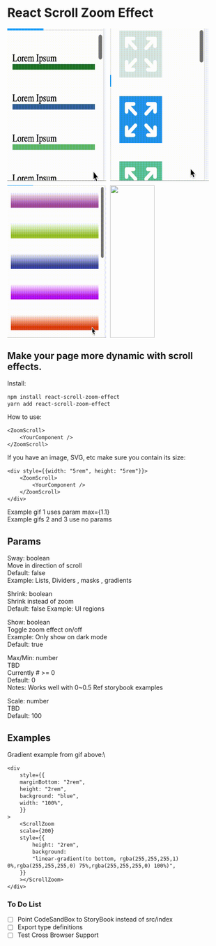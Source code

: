 # React Scroll Zoom Effect

<div style="display: flex; flex-direction: column; gap: 1vw;">
    <div style="display: flex; gap: 1vw;">
        <img src="./assets/list.gif" width="45%" height="350px"/>
        <img src="./assets/icons.gif" width="45%" height="350px"/>
    </div>
    <div style="display: flex; gap: 1vw;">
        <img src="./assets/with_linear_gradient.gif" width="45%" height="350px"/>
        <img src="./assets/icons_max_1.1.gif" width="45%" height="350px"/>
    </div>
</div>

## Make your page more dynamic with scroll effects.

Install:

```
npm install react-scroll-zoom-effect
yarn add react-scroll-zoom-effect
```

How to use:

```
<ZoomScroll>
	<YourComponent />
</ZoomScroll>
```

If you have an image, SVG, etc make sure you contain its size:

```
<div style={{width: "5rem", height: "5rem"}}>
    <ZoomScroll>
        <YourComponent />
    </ZoomScroll>
</div>
```

Example gif 1 uses param max={1.1}\
Example gifs 2 and 3 use no params

## Params

Sway: boolean\
Move in direction of scroll\
Default: false\
Example: Lists, Dividers , masks , gradients

Shrink: boolean\
Shrink instead of zoom\
Default: false
Example: UI regions

Show: boolean\
Toggle zoom effect on/off\
Example: Only show on dark mode\
Default: true

Max/Min: number\
TBD\
Currently # >= 0\
Default: 0\
Notes: Works well with 0~0.5
Ref storybook examples

Scale: number\
TBD\
Default: 100

## Examples

Gradient example from gif above:\

```
<div
    style={{
    marginBottom: "2rem",
    height: "2rem",
    background: "blue",
    width: "100%",
    }}
>
    <ScrollZoom
    scale={200}
    style={{
        height: "2rem",
        background:
        "linear-gradient(to bottom, rgba(255,255,255,1) 0%,rgba(255,255,255,0) 75%,rgba(255,255,255,0) 100%)",
    }}
    ></ScrollZoom>
</div>
```

### To Do List

- [ ] Point CodeSandBox to StoryBook instead of src/index
- [ ] Export type definitions
- [ ] Test Cross Browser Support
